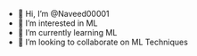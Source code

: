 - 👋 Hi, I’m @Naveed00001
- 👀 I’m interested in ML
- 🌱 I’m currently learning ML
- 💞️ I’m looking to collaborate on ML Techniques


<!---
Naveed00001/Naveed00001 is a ✨ special ✨ repository because its `README.md` (this file) appears on your GitHub profile.
You can click the Preview link to take a look at your changes.
--->
